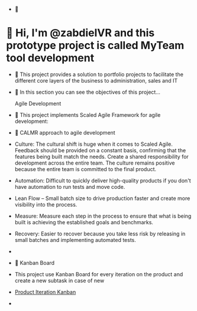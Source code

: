 - :open_file_folder:

# 👋 Hi, I'm @zabdielVR and this prototype project is called MyTeam tool development

- 👀 This project provides a solution to portfolio projects to facilitate the different core layers of the business to administration, sales and IT

- 🌱 In this section you can see the objectives of this project...

  Agile Development 
   
- 💬 This project implements Scaled Agile Framework for agile development:
- 💎 CALMR approach to agile development
- Culture: The cultural shift is huge when it comes to Scaled Agile. Feedback should be provided on a constant basis, confirming that the features being     built match the needs. Create a shared responsibility for development across the entire team. The culture remains positive because the entire team is       committed to the final product.

- Automation: Difficult to quickly deliver high-quality products if you don't have automation to run tests and move code.

- Lean Flow – Small batch size to drive production faster and create more visibility into the process.

- Measure: Measure each step in the process to ensure that what is being built is achieving the established goals and benchmarks.

- Recovery: Easier to recover because you take less risk by releasing in small batches and implementing automated tests.

- 

- :orange_book: Kanban Board 
- This project use Kanban Board for every iteration on the product and create a new subtask in case of new 
- [Product Iteration Kanban](https://github.com/users/zabdielVR/projects/3)
- 

<!---
zabdielVR/zabdielVR is a ✨ special ✨ repository because its `README.md` (this file) appears on your GitHub profile.
You can click the Preview link to take a look at your changes.
--->

